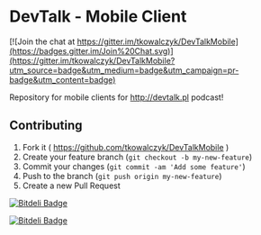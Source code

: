 DevTalk - Mobile Client
===============

[![Join the chat at https://gitter.im/tkowalczyk/DevTalkMobile](https://badges.gitter.im/Join%20Chat.svg)](https://gitter.im/tkowalczyk/DevTalkMobile?utm_source=badge&utm_medium=badge&utm_campaign=pr-badge&utm_content=badge)

Repository for mobile clients for http://devtalk.pl podcast!

## Contributing

1. Fork it ( https://github.com/tkowalczyk/DevTalkMobile )
2. Create your feature branch (`git checkout -b my-new-feature`)
3. Commit your changes (`git commit -am 'Add some feature'`)
4. Push to the branch (`git push origin my-new-feature`)
5. Create a new Pull Request

[![Bitdeli Badge](https://d2weczhvl823v0.cloudfront.net/tkowalczyk/devtalkmobile/trend.png)](https://bitdeli.com/free "Bitdeli Badge")



[![Bitdeli Badge](https://d2weczhvl823v0.cloudfront.net/tkowalczyk/devtalkmobile/trend.png)](https://bitdeli.com/free "Bitdeli Badge")

